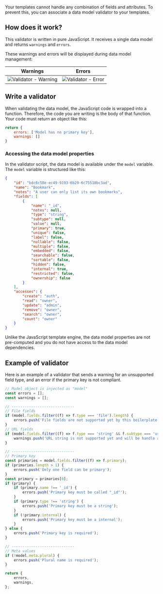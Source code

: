Your templates cannot handle any combination of fields and attributes.
To prevent this, you can associate a data model validator to your templates.

## How does it work?

This validator is written in pure JavaScript. It receives a single data model and returns `warnings` and `errors`.

These warnings and errors will be displayed during data model management:

| Warnings | Errors |
| --- | --- |
| ![Validator - Warning](../../assets/validation-warning.jpg 'Validation warning') | ![Validator - Error](../../assets/validation-error.jpg 'Validation error') |

## Write a validator

When validating the data model, the JavaScript code is wrapped into a function. Therefore, the code you are writing is the body of that function.
Your code must return an object like this:

```javascript
return {
    errors: ['Model has no primary key'],
    warnings: []
}
```

### Accessing the data model properties

In the validator script, the data model is available under the `model` variable.
The `model` variable is structured like this:

```json
{
    "id": "bdc6c58e-ec49-9193-6b29-6c75518bc3ad",
    "name": "Bookmark",
    "notes": "A user can only list its own bookmarks",
    "fields": [
        {
            "name": "_id",
            "notes": null,
            "type": "string",
            "subtype": null,
            "value": null,
            "primary": true,
            "unique": false,
            "label": false,
            "nullable": false,
            "multiple": false,
            "embedded": false,
            "searchable": false,
            "sortable": false,
            "hidden": false,
            "internal": true,
            "restricted": false,
            "ownership": false
        }
    ],
    "accesses": {
        "create": "auth",
        "read": "owner",
        "update": "admin",
        "remove": "owner",
        "search": "owner",
        "count": "owner"
    }
}
```

Unlike the JavaScript template engine, the data model properties are not pre-computed and you do not have access to the data model dependencies.

## Example of validator

Here is an example of a validator that sends a warning for an unsupported field type, and an error if the primary key is not compliant.

```javascript
// Model object is injected as "model"
const errors = [];
const warnings = [];

// -----------------------------
// File fields
if (model.fields.filter((f) => f.type === 'file').length) {
    errors.push('File fields are not supported yet by this boilerplate');
}
// URL fields
if (model.fields.filter((f) => f.type === 'string' && f.subtype === 'url').length) {
    warnings.push('URL string is not supported yet and will be handle as default string');
}

// -----------------------------
// Primary key
const primaries = model.fields.filter((f) => f.primary);
if (primaries.length > 1) {
    errors.push('Only one field can be primary');
}
const primary = primaries[0];
if (primary) {
    if (primary.name !== '_id') {
        errors.push('Primary key must be called "_id"');
    }
    if (primary.type !== 'string') {
        errors.push('Primary key must be a string');
    }
    if (!primary.internal) {
        errors.push('Primary key must be a internal');
    }
} else {
    errors.push('Primary key is required');
}

// -----------------------------
// Meta values
if (!model.meta.plural) {
    errors.push('Plural name is required');
}

return {
    errors,
    warnings,
};
```
